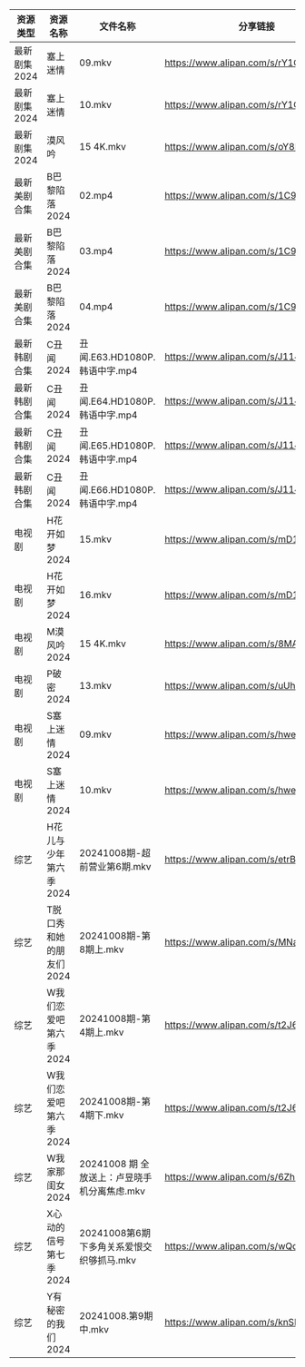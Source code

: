| 资源类型     | 资源名称           | 文件名称                          | 分享链接                                 | 更新时间                |
| -------- | -------------- | ----------------------------- | ------------------------------------ | ------------------- |
| 最新剧集2024 | 塞上迷情           | 09.mkv                        | https://www.alipan.com/s/rY1C4PCQRau | 2024-10-08 14:10:46 |
| 最新剧集2024 | 塞上迷情           | 10.mkv                        | https://www.alipan.com/s/rY1C4PCQRau | 2024-10-08 14:10:45 |
| 最新剧集2024 | 漠风吟            | 15 4K.mkv                     | https://www.alipan.com/s/oY8MabeeZco | 2024-10-08 16:10:44 |
| 最新美剧合集   | B巴黎陷落2024      | 02.mp4                        | https://www.alipan.com/s/1C9aZVEdaC2 | 2024-10-08 16:05:12 |
| 最新美剧合集   | B巴黎陷落2024      | 03.mp4                        | https://www.alipan.com/s/1C9aZVEdaC2 | 2024-10-08 16:05:12 |
| 最新美剧合集   | B巴黎陷落2024      | 04.mp4                        | https://www.alipan.com/s/1C9aZVEdaC2 | 2024-10-08 16:05:11 |
| 最新韩剧合集   | C丑闻2024        | 丑闻.E63.HD1080P.韩语中字.mp4       | https://www.alipan.com/s/J114XwZcFVg | 2024-10-08 12:09:54 |
| 最新韩剧合集   | C丑闻2024        | 丑闻.E64.HD1080P.韩语中字.mp4       | https://www.alipan.com/s/J114XwZcFVg | 2024-10-08 12:09:54 |
| 最新韩剧合集   | C丑闻2024        | 丑闻.E65.HD1080P.韩语中字.mp4       | https://www.alipan.com/s/J114XwZcFVg | 2024-10-08 12:09:54 |
| 最新韩剧合集   | C丑闻2024        | 丑闻.E66.HD1080P.韩语中字.mp4       | https://www.alipan.com/s/J114XwZcFVg | 2024-10-08 12:09:53 |
| 电视剧      | H花开如梦2024      | 15.mkv                        | https://www.alipan.com/s/mD1nnw28NML | 2024-10-08 20:05:44 |
| 电视剧      | H花开如梦2024      | 16.mkv                        | https://www.alipan.com/s/mD1nnw28NML | 2024-10-08 20:05:43 |
| 电视剧      | M漠风吟2024       | 15 4K.mkv                     | https://www.alipan.com/s/8MApSGaqv51 | 2024-10-08 16:06:07 |
| 电视剧      | P破密2024        | 13.mkv                        | https://www.alipan.com/s/uUhL514p4K1 | 2024-10-08 00:06:18 |
| 电视剧      | S塞上迷情2024      | 09.mkv                        | https://www.alipan.com/s/hweF2uo2WDH | 2024-10-08 14:06:47 |
| 电视剧      | S塞上迷情2024      | 10.mkv                        | https://www.alipan.com/s/hweF2uo2WDH | 2024-10-08 14:06:46 |
| 综艺       | H花儿与少年第六季2024  | 20241008期-超前营业第6期.mkv         | https://www.alipan.com/s/etrBePtYsJ7 | 2024-10-08 14:07:59 |
| 综艺       | T脱口秀和她的朋友们2024 | 20241008期-第8期上.mkv            | https://www.alipan.com/s/MNa2s9FkJzL | 2024-10-08 19:09:04 |
| 综艺       | W我们恋爱吧第六季2024  | 20241008期-第4期上.mkv            | https://www.alipan.com/s/t2J6m3nj1EP | 2024-10-08 14:09:23 |
| 综艺       | W我们恋爱吧第六季2024  | 20241008期-第4期下.mkv            | https://www.alipan.com/s/t2J6m3nj1EP | 2024-10-08 14:09:23 |
| 综艺       | W我家那闺女2024     | 20241008 期 全放送上：卢昱晓手机分离焦虑.mkv | https://www.alipan.com/s/6Zh3yAep1kC | 2024-10-08 16:09:19 |
| 综艺       | X心动的信号第七季2024  | 20241008第6期下多角关系爱恨交织够抓马.mkv   | https://www.alipan.com/s/wQqfQxMS8Sx | 2024-10-08 14:09:40 |
| 综艺       | Y有秘密的我们2024    | 20241008.第9期中.mkv             | https://www.alipan.com/s/knSE43DBBa6 | 2024-10-08 14:09:45 |
